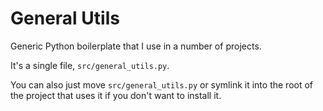 # General Utils

Generic Python boilerplate that I use in a number of projects. 

It's a single file, `src/general_utils.py`.

You can also just move `src/general_utils.py` or symlink it into the root of the project that uses it if you don't want to install it.
